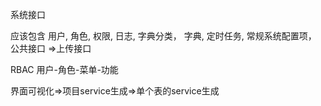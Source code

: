 系统接口


应该包含
用户,
角色,
权限,
日志,
字典分类，
字典,
定时任务,
常规系统配置项，
公共接口 =>上传接口

RBAC
用户-角色-菜单-功能

界面可视化=>项目service生成=>单个表的service生成